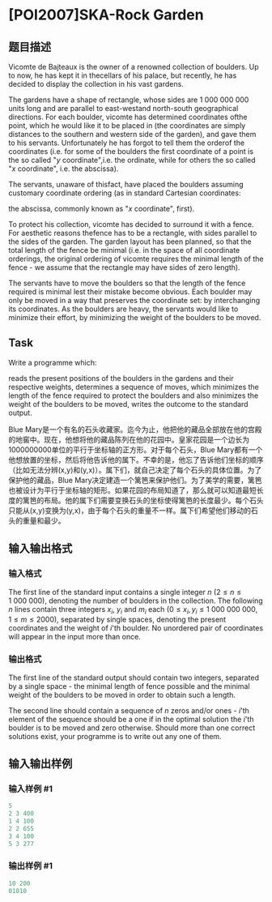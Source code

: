 # [POI2007]SKA-Rock Garden

## 题目描述

Vicomte de Bajteaux is the owner of a renowned collection of boulders. Up to now, he has kept it in thecellars of his palace, but recently, he has decided to display the collection in his vast gardens.

The gardens have a shape of rectangle, whose sides are $1\ 000\ 000\ 000$ units long and are parallel to east-westand north-south geographical directions. For each boulder, vicomte has determined coordinates ofthe point, which he would like it to be placed in (the coordinates are simply distances to the southern and western side of the garden), and gave them to his servants. Unfortunately he has forgot to tell them the orderof the coordinates (i.e. for some of the boulders the first coordinate of a point is the so called "$y$ coordinate",i.e. the ordinate, while for others the so called "$x$ coordinate", i.e. the abscissa).

The servants, unaware of thisfact, have placed the boulders assuming customary coordinate ordering (as in standard Cartesian coordinates:

the abscissa, commonly known as "$x$ coordinate", first).

To protect his collection, vicomte has decided to surround it with a fence. For aesthetic reasons thefence has to be a rectangle, with sides parallel to the sides of the garden. The garden layout has been planned, so that the total length of the fence be minimal (i.e. in the space of all coordinate orderings, the original ordering of vicomte requires the minimal length of the fence - we assume that the rectangle may have sides of zero length).

The servants have to move the boulders so that the length of the fence required is minimal lest their mistake become obvious. Each boulder may only be moved in a way that preserves the coordinate set: by interchanging its coordinates. As the boulders are heavy, the servants would like to minimize their effort, by minimizing the weight of the boulders to be moved.

## Task

Write a programme which:

reads the present positions of the boulders in the gardens and their respective weights, determines a sequence of moves, which minimizes the length of the fence required to protect the boulders and also minimizes the weight of the boulders to be moved, writes the outcome to the standard output.

Blue Mary是一个有名的石头收藏家。迄今为止，他把他的藏品全部放在他的宫殿的地窖中。现在，他想将他的藏品陈列在他的花园中。皇家花园是一个边长为1000000000单位的平行于坐标轴的正方形。对于每个石头，Blue Mary都有一个他想放置的坐标，然后将他告诉他的属下。不幸的是，他忘了告诉他们坐标的顺序（比如无法分辨(x,y)和(y,x)）。属下们，就自己决定了每个石头的具体位置。为了保护他的藏品，Blue Mary决定建造一个篱笆来保护他们。为了美学的需要，篱笆也被设计为平行于坐标轴的矩形。如果花园的布局知道了，那么就可以知道最短长度的篱笆的布局。他的属下们需要变换石头的坐标使得篱笆的长度最少。每个石头只能从(x,y)变换为(y,x)，由于每个石头的重量不一样。属下们希望他们移动的石头的重量和最少。

## 输入输出格式

### 输入格式

The first line of the standard input contains a single integer $n$ ($2 \le n \le 1\ 000\ 000$), denoting the number of boulders in the collection. The following $n$ lines contain three integers $x_i$, $y_i$ and $m_i$ each ($0 \le x_i, y_i \le 1\ 000\ 000\ 000$, $1 \le m \le 2000$), separated by single spaces, denoting the present coordinates and the weight of $i$'th boulder. No unordered pair of coordinates will appear in the input more than once.

### 输出格式

The first line of the standard output should contain two integers, separated by a single space - the minimal length of fence possible and the minimal weight of the boulders to be moved in order to obtain such a length.

The second line should contain a sequence of $n$ zeros and/or ones - $i$'th element of the sequence should be a one if in the optimal solution the $i$'th boulder is to be moved and zero otherwise. Should more than one correct solutions exist, your programme is to write out any one of them.

## 输入输出样例

### 输入样例 #1

```cpp
5
2 3 400
1 4 100
2 2 655
3 4 100
5 3 277
```


### 输出样例 #1

```cpp
10 200
01010
```


